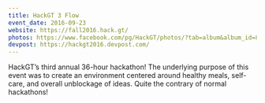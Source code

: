 ```yaml
---
title: HackGT 3 Flow
event_date: 2016-09-23
website: https://fall2016.hack.gt/
photos: https://www.facebook.com/pg/HackGT/photos/?tab=album&album_id=851229938310187
devpost: https://hackgt2016.devpost.com/
---
```


HackGT’s third annual 36-hour hackathon! The underlying purpose of this event was to create an environment centered around healthy meals, self-care, and overall unblockage of ideas. Quite the contrary of normal hackathons!
